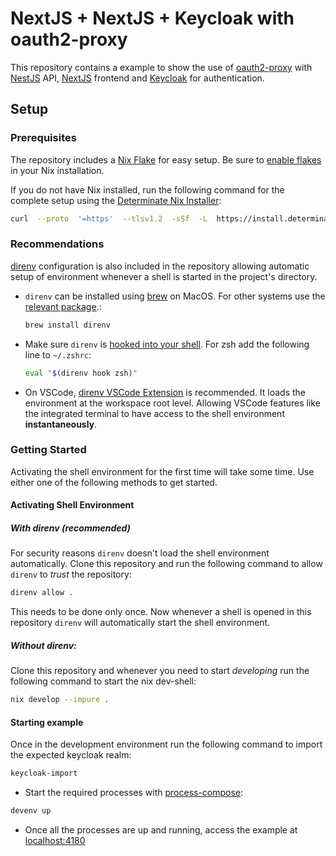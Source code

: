 # NextJS + NextJS + Keycloak with oauth2-proxy

This repository contains a example to show the use of [oauth2-proxy](https://github.com/oauth2-proxy/oauth2-proxy) with [NestJS](https://github.com/nestjs/nest) API, [NextJS](https://github.com/vercel/next.js) frontend and [Keycloak](https://github.com/keycloak/keycloak) for authentication.

## Setup

### Prerequisites

The repository includes a [Nix Flake](https://nix.dev/concepts/flakes.html) for easy setup. Be sure to [enable flakes](https://nixos.wiki/wiki/Flakes) in your Nix installation.

If you do not have Nix installed, run the following command for the complete setup using the [Determinate Nix Installer](https://github.com/DeterminateSystems/nix-installer):

```bash
curl  --proto  '=https'  --tlsv1.2  -sSf  -L  https://install.determinate.systems/nix | sh  -s  --  install
```

### Recommendations

[direnv](https://direnv.net) configuration is also included in the repository allowing automatic setup of environment
whenever a shell is started in the project's directory.

- `direnv` can be installed using [brew](https://formulae.brew.sh/formula/direnv#default) on MacOS.
  For other systems use the [relevant package](https://direnv.net/docs/installation.html#from-system-packages).:

  ```bash
  brew install direnv
  ```

- Make sure `direnv` is [hooked into your shell](https://direnv.net/docs/hook.html).
  For zsh add the following line to `~/.zshrc`:

  ```bash
  eval "$(direnv hook zsh)"
  ```

- On VSCode, [direnv VSCode Extension](https://marketplace.visualstudio.com/items?itemName=mkhl.direnv) is recommended.
  It loads the environment at the workspace root level. Allowing VSCode features like the integrated terminal to have
  access to the shell environment **instantaneously**.

### Getting Started

Activating the shell environment for the first time will take some time. Use either one of the following methods to get started.

#### Activating Shell Environment

##### With direnv (recommended)

For security reasons `direnv` doesn't load the shell environment automatically. Clone this repository and run the following command to allow `direnv` to _trust_ the repository:

```bash
direnv allow .
```

This needs to be done only once. Now whenever a shell is opened in this repository `direnv` will automatically start the shell environment.

##### Without direnv:

Clone this repository and whenever you need to start _developing_ run the following command to start the nix dev-shell:

```bash
nix develop --impure .
```

#### Starting example

Once in the development environment run the following command to import the expected keycloak realm:

```bash
keycloak-import
```

- Start the required processes with [process-compose](https://github.com/F1bonacc1/process-compose):

```bash
devenv up
```

- Once all the processes are up and running, access the example at [localhost:4180](http://localhost:4180)
